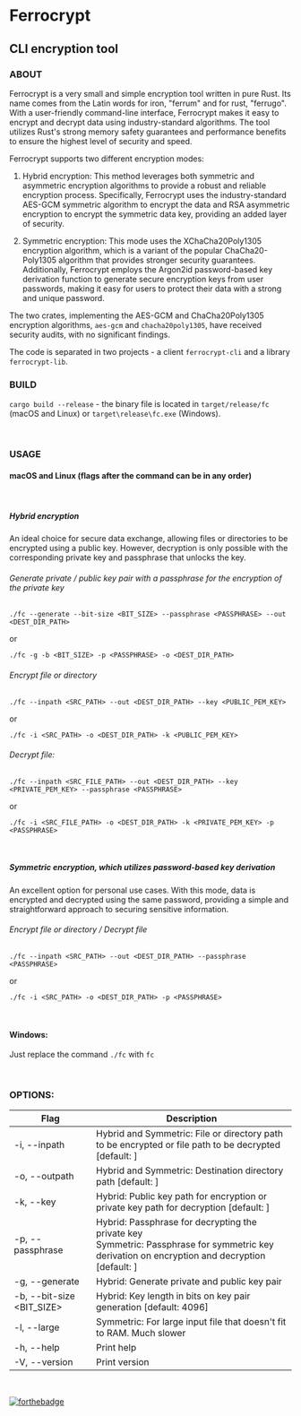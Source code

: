 # Ferrocrypt

## CLI encryption tool

### ABOUT

Ferrocrypt is a very small and simple encryption tool written in pure Rust. 
Its name comes from the Latin words for iron, "ferrum" and for rust, "ferrugo". 
With a user-friendly command-line interface, Ferrocrypt makes it easy 
to encrypt and decrypt data using industry-standard algorithms. 
The tool utilizes Rust's strong memory safety guarantees and performance benefits 
to ensure the highest level of security and speed.

Ferrocrypt supports two different encryption modes:

1. Hybrid encryption: This method leverages both symmetric and asymmetric encryption algorithms 
to provide a robust and reliable encryption process. 
Specifically, Ferrocrypt uses the industry-standard AES-GCM symmetric algorithm to encrypt the data 
and RSA asymmetric encryption to encrypt the symmetric data key, 
providing an added layer of security.

2. Symmetric encryption: This mode uses the XChaCha20Poly1305 encryption algorithm, 
which is a variant of the popular ChaCha20-Poly1305 algorithm that provides stronger 
security guarantees. 
Additionally, Ferrocrypt employs the Argon2id password-based key derivation function 
to generate secure encryption keys from user passwords, 
making it easy for users to protect their data with a strong and unique password.

The two crates, implementing the AES-GCM and ChaCha20Poly1305 encryption algorithms,
`aes-gcm` and `chacha20poly1305`, have received security audits, with no significant findings.

The code is separated in two projects - a client `ferrocrypt-cli` and a library `ferrocrypt-lib`.

### BUILD

`cargo build --release` - the binary file is located in `target/release/fc` (macOS and Linux) or `target\release\fc.exe` (Windows).

<br/>

### USAGE

#### macOS and Linux (flags after the command can be in any order)

<br/>

##### Hybrid encryption 

An ideal choice for secure data exchange, allowing files or directories 
to be encrypted using a public key. However, decryption is only possible 
with the corresponding private key and passphrase that unlocks the key.

###### Generate private / public key pair with a passphrase for the encryption of the private key

`./fc --generate --bit-size <BIT_SIZE> --passphrase <PASSPHRASE> --out <DEST_DIR_PATH>`

or

`./fc -g -b <BIT_SIZE> -p <PASSPHRASE> -o <DEST_DIR_PATH>`

###### Encrypt file or directory

`./fc --inpath <SRC_PATH> --out <DEST_DIR_PATH> --key <PUBLIC_PEM_KEY>`

or

`./fc -i <SRC_PATH> -o <DEST_DIR_PATH> -k <PUBLIC_PEM_KEY>`

###### Decrypt file:

`./fc --inpath <SRC_FILE_PATH> --out <DEST_DIR_PATH> --key <PRIVATE_PEM_KEY> --passphrase <PASSPHRASE>`

or

`./fc -i <SRC_FILE_PATH> -o <DEST_DIR_PATH> -k <PRIVATE_PEM_KEY> -p <PASSPHRASE>`

<br/>

##### Symmetric encryption, which utilizes password-based key derivation

An excellent option for personal use cases. With this mode, data is encrypted 
and decrypted using the same password, providing a simple and straightforward 
approach to securing sensitive information.

###### Encrypt file or directory / Decrypt file

`./fc --inpath <SRC_PATH> --out <DEST_DIR_PATH> --passphrase <PASSPHRASE>`

or

`./fc -i <SRC_PATH> -o <DEST_DIR_PATH> -p <PASSPHRASE>`

<br/>

#### Windows:

Just replace the command `./fc` with `fc`

<br/>

### OPTIONS:

| Flag                          | Description                                                                                                                                        |
|-------------------------------|----------------------------------------------------------------------------------------------------------------------------------------------------|
| -i, --inpath <INPATH>         | Hybrid and Symmetric: File or directory path to be encrypted or file path to be decrypted [default: ]                                              |
| -o, --outpath <OUTPATH>       | Hybrid and Symmetric: Destination directory path [default: ]                                                                                       |                                                                             
| -k, --key <KEY>               | Hybrid: Public key path for encryption or private key path for decryption [default: ]                                                              |                                                         
| -p, --passphrase <PASSPHRASE> | Hybrid: Passphrase for decrypting the private key <br/>Symmetric: Passphrase for symmetric key derivation on encryption and decryption [default: ] |
| -g, --generate                | Hybrid: Generate private and public key pair                                                                                                       |                                                                                                 
| -b, --bit-size <BIT_SIZE>     | Hybrid: Key length in bits on key pair generation [default: 4096]                                                                                  |                                                                          
| -l, --large                   | Symmetric: For large input file that doesn't fit to RAM. Much slower                                                                               |                                                                       
| -h, --help                    | Print help                                                                                                                                         |                                                                                                                                   
| -V, --version                 | Print version                                                                                                                                      |                                                                                                                             |

<br/>

[![forthebadge](https://forthebadge.com/images/badges/made-with-rust.svg)](https://forthebadge.com)
